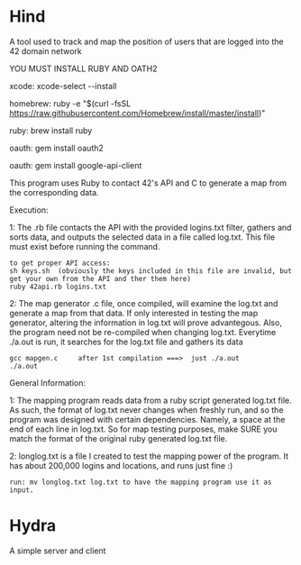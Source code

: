 # Hind
A tool used to track and map the position of users that are logged into the 42 domain network

YOU MUST INSTALL RUBY AND OATH2

xcode: xcode-select --install

homebrew: ruby -e "$(curl -fsSL https://raw.githubusercontent.com/Homebrew/install/master/install)"

ruby: brew install ruby

oauth: gem install oauth2

oauth: gem install google-api-client


This program uses Ruby to contact 42's API and C to
generate a map from the corresponding data.

Execution:

1: The .rb file contacts the API with the provided logins.txt filter,
   gathers and sorts data, and outputs the selected data in a file called
   log.txt. This file must exist before running the command.

	to get proper API access: 
	sh keys.sh  (obviously the keys included in this file are invalid, but get your own from the API and ther them here)
	ruby 42api.rb logins.txt

2: The map generator .c file, once compiled, will examine the log.txt and generate a map
   from that data. If only interested in testing the map generator, altering
   the information in log.txt will prove advantegous. Also, the program need not be
   re-compiled when changing log.txt. Everytime ./a.out is run, it searches for the 
   log.txt file and gathers its data
	
	gcc mapgen.c     after 1st compilation ===>  just ./a.out
	./a.out

General Information:

1: The mapping program reads data from a ruby script generated log.txt file.
   As such, the format of log.txt never changes when freshly run, and so
   the program was designed with certain dependencies. Namely, a space
   at the end of each line in log.txt. So for map testing purposes, make SURE
   you match the format of the original ruby generated log.txt file.

2: longlog.txt is a file I created to test the mapping power of the program. It has about    200,000 logins and locations, and runs just fine :)

	run: mv longlog.txt log.txt to have the mapping program use it as input.

# Hydra
A simple server and client
